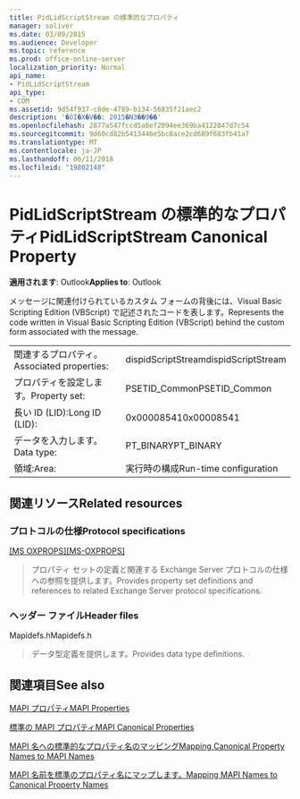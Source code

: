 ```yaml
---
title: PidLidScriptStream の標準的なプロパティ
manager: soliver
ms.date: 03/09/2015
ms.audience: Developer
ms.topic: reference
ms.prod: office-online-server
localization_priority: Normal
api_name:
- PidLidScriptStream
api_type:
- COM
ms.assetid: 9d54f937-c8de-4789-b134-56835f21aec2
description: '�ŏI�X�V��: 2015�N3��9��'
ms.openlocfilehash: 2877a547fccd5a8ef2094ee369ba4122047d7c54
ms.sourcegitcommit: 9d60cd82b5413446e5bc8ace2cd689f683fb41a7
ms.translationtype: MT
ms.contentlocale: ja-JP
ms.lasthandoff: 06/11/2018
ms.locfileid: "19802148"
---
```

# <a name="pidlidscriptstream-canonical-property"></a><span data-ttu-id="75daa-103">PidLidScriptStream の標準的なプロパティ</span><span class="sxs-lookup"><span data-stu-id="75daa-103">PidLidScriptStream Canonical Property</span></span>

  
  
<span data-ttu-id="75daa-104">**適用されます**: Outlook</span><span class="sxs-lookup"><span data-stu-id="75daa-104">**Applies to**: Outlook</span></span> 
  
<span data-ttu-id="75daa-105">メッセージに関連付けられているカスタム フォームの背後には、Visual Basic Scripting Edition (VBScript) で記述されたコードを表します。</span><span class="sxs-lookup"><span data-stu-id="75daa-105">Represents the code written in Visual Basic Scripting Edition (VBScript) behind the custom form associated with the message.</span></span>
  
|||
|:-----|:-----|
|<span data-ttu-id="75daa-106">関連するプロパティ。</span><span class="sxs-lookup"><span data-stu-id="75daa-106">Associated properties:</span></span>  <br/> |<span data-ttu-id="75daa-107">dispidScriptStream</span><span class="sxs-lookup"><span data-stu-id="75daa-107">dispidScriptStream</span></span>  <br/> |
|<span data-ttu-id="75daa-108">プロパティを設定します。</span><span class="sxs-lookup"><span data-stu-id="75daa-108">Property set:</span></span>  <br/> |<span data-ttu-id="75daa-109">PSETID_Common</span><span class="sxs-lookup"><span data-stu-id="75daa-109">PSETID_Common</span></span>  <br/> |
|<span data-ttu-id="75daa-110">長い ID (LID):</span><span class="sxs-lookup"><span data-stu-id="75daa-110">Long ID (LID):</span></span>  <br/> |<span data-ttu-id="75daa-111">0x00008541</span><span class="sxs-lookup"><span data-stu-id="75daa-111">0x00008541</span></span>  <br/> |
|<span data-ttu-id="75daa-112">データを入力します。</span><span class="sxs-lookup"><span data-stu-id="75daa-112">Data type:</span></span>  <br/> |<span data-ttu-id="75daa-113">PT_BINARY</span><span class="sxs-lookup"><span data-stu-id="75daa-113">PT_BINARY</span></span>  <br/> |
|<span data-ttu-id="75daa-114">領域:</span><span class="sxs-lookup"><span data-stu-id="75daa-114">Area:</span></span>  <br/> |<span data-ttu-id="75daa-115">実行時の構成</span><span class="sxs-lookup"><span data-stu-id="75daa-115">Run-time configuration</span></span>  <br/> |
   
## <a name="related-resources"></a><span data-ttu-id="75daa-116">関連リソース</span><span class="sxs-lookup"><span data-stu-id="75daa-116">Related resources</span></span>

### <a name="protocol-specifications"></a><span data-ttu-id="75daa-117">プロトコルの仕様</span><span class="sxs-lookup"><span data-stu-id="75daa-117">Protocol specifications</span></span>

<span data-ttu-id="75daa-118">[[MS OXPROPS]](http://msdn.microsoft.com/library/f6ab1613-aefe-447d-a49c-18217230b148%28Office.15%29.aspx)</span><span class="sxs-lookup"><span data-stu-id="75daa-118">[[MS-OXPROPS]](http://msdn.microsoft.com/library/f6ab1613-aefe-447d-a49c-18217230b148%28Office.15%29.aspx)</span></span>
  
> <span data-ttu-id="75daa-119">プロパティ セットの定義と関連する Exchange Server プロトコルの仕様への参照を提供します。</span><span class="sxs-lookup"><span data-stu-id="75daa-119">Provides property set definitions and references to related Exchange Server protocol specifications.</span></span>
    
### <a name="header-files"></a><span data-ttu-id="75daa-120">ヘッダー ファイル</span><span class="sxs-lookup"><span data-stu-id="75daa-120">Header files</span></span>

<span data-ttu-id="75daa-121">Mapidefs.h</span><span class="sxs-lookup"><span data-stu-id="75daa-121">Mapidefs.h</span></span>
  
> <span data-ttu-id="75daa-122">データ型定義を提供します。</span><span class="sxs-lookup"><span data-stu-id="75daa-122">Provides data type definitions.</span></span>
    
## <a name="see-also"></a><span data-ttu-id="75daa-123">関連項目</span><span class="sxs-lookup"><span data-stu-id="75daa-123">See also</span></span>



[<span data-ttu-id="75daa-124">MAPI プロパティ</span><span class="sxs-lookup"><span data-stu-id="75daa-124">MAPI Properties</span></span>](mapi-properties.md)
  
[<span data-ttu-id="75daa-125">標準の MAPI プロパティ</span><span class="sxs-lookup"><span data-stu-id="75daa-125">MAPI Canonical Properties</span></span>](mapi-canonical-properties.md)
  
[<span data-ttu-id="75daa-126">MAPI 名への標準的なプロパティ名のマッピング</span><span class="sxs-lookup"><span data-stu-id="75daa-126">Mapping Canonical Property Names to MAPI Names</span></span>](mapping-canonical-property-names-to-mapi-names.md)
  
[<span data-ttu-id="75daa-127">MAPI 名前を標準のプロパティ名にマップします。</span><span class="sxs-lookup"><span data-stu-id="75daa-127">Mapping MAPI Names to Canonical Property Names</span></span>](mapping-mapi-names-to-canonical-property-names.md)

